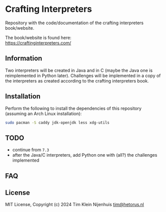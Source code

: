 # Crafting Interpreters

Repository with the code/documentation of the crafting interpreters book/website.

The book/website is found here:  
https://craftinginterpreters.com/

## Information

Two interpreters will be created in Java and in C (maybe the Java one is reimplemented in Python later).
Challenges will be implemented in a copy of the interpreters as created according to the crafting interpreters book.

## Installation

Perform the following to install the dependencies of this repository (assuming an Arch Linux installation):

```bash
sudo pacman -S caddy jdk-openjdk less xdg-utils
```

## TODO

- continue from `7.3`
- after the Java/C interpreters, add Python one with (all?) the challenges implemented

## FAQ

## License

MIT License, Copyright (c) 2024 Tim Klein Nijenhuis <tim@hetorus.nl>
